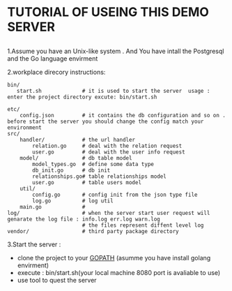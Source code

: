 # TUTORIAL OF USEING THIS DEMO SERVER

##
1.Assume you have an Unix-like system . And You have intall the Postgresql  and the Go language envirment

2.workplace direcory instructions:

```
bin/
   start.sh             # it is used to start the server  usage : enter the project directory excute: bin/start.sh
                         
etc/
    config.json         # it contains the db configuration and so on . before start the server you should change the config match your environment
src/
    handler/            # the url handler
        relation.go     # deal with the relation request 
        user.go         # deal with the user info request
    model/              # db table model
        model_types.go  # define some data type
        db_init.go      # db init
        relationships.go# table relationships model
        user.go         # table users model
    util/
        config.go       # config init from the json type file 
        log.go          # log util
    main.go             #
log/                    # when the server start user request will genarate the log file : info.log err.log warn.log
                        # the files represent diffent level log
vendor/                 # third party package directory

```

3.Start the server :
* clone the project to your [GOPATH](https://github.com/golang/go/wiki/GOPATH "Title") (asumme you have install golang envirment)
* execute : bin/start.sh(your local machine 8080 port is avaliable to use)
* use tool to quest the server    




